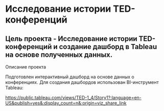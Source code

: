 # Исследование истории TED-конференций 
## Цель проекта - Исследование истории TED-конференций и создание дашборд в Tableau на основе полученных данных.

Описание проекта

Подготовлен интерактивный дашборд на основе данных о конференциях. Для создания дашбордов использован BI-инструмент Tableau:

https://public.tableau.com/views/TED-1_4/Story1?:language=en-US&publish=yes&:display_count=n&:origin=viz_share_link
